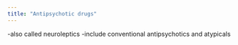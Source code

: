 ```yaml
---
title: "Antipsychotic drugs"
---
```

-also called neuroleptics
-include conventional antipsychotics and atypicals

